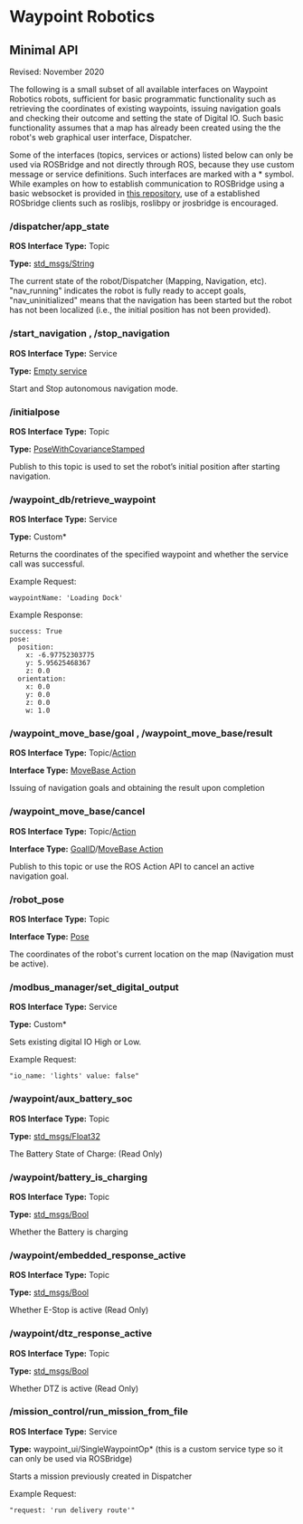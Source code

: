 # Waypoint Robotics
## Minimal API
Revised: November 2020

The following is a small subset of all available interfaces on Waypoint Robotics robots, sufficient for basic programmatic functionality such as retrieving the coordinates of existing waypoints, issuing navigation goals and checking their outcome and setting the state of Digital IO. Such basic functionality assumes that a map has already been created using the the robot's web graphical user interface, Dispatcher.

Some of the interfaces (topics, services or actions) listed below can only be used via ROSBridge and not directly through ROS, because they use custom message or service definitions. Such interfaces are marked with a * symbol. While examples on how to establish communication to ROSBridge using a basic websocket is provided in [this repository][examples-repo], use of a established ROSbridge clients such as roslibjs, roslibpy or jrosbridge is encouraged.


### /dispatcher/app_state
**ROS Interface Type:** Topic

**Type:** [std_msgs/String][std_msgs/String]

The current state of the robot/Dispatcher (Mapping, Navigation, etc). "nav_running" indicates the robot is fully ready to accept goals, "nav_uninitialized" means that the navigation has been started but the robot has not been localized (i.e., the initial position has not been provided).



### /start_navigation , /stop_navigation
**ROS Interface Type:** Service

**Type:** [Empty service][empty-service]

Start and Stop autonomous navigation mode.



### /initialpose
**ROS Interface Type:** Topic

**Type:** [PoseWithCovarianceStamped][pose-with-covariance-stamped]

Publish to this topic is used to set the robot’s initial position after starting navigation.



### /waypoint_db/retrieve_waypoint
**ROS Interface Type:** Service

**Type:** Custom*

Returns the coordinates of the specified waypoint and whether the service call was successful. 

Example Request:

    waypointName: 'Loading Dock'

Example Response:

```
success: True
pose: 
  position: 
    x: -6.97752303775
    y: 5.95625468367
    z: 0.0
  orientation: 
    x: 0.0
    y: 0.0
    z: 0.0
    w: 1.0
```



### /waypoint_move_base/goal , /waypoint_move_base/result
**ROS Interface Type:** Topic/[Action][actions]

**Interface Type:** [MoveBase Action][move-base-action]

Issuing of navigation goals and obtaining the result upon completion



### /waypoint_move_base/cancel
**ROS Interface Type:** Topic/[Action][actions]

**Interface Type:** [GoalID][goal-id]/[MoveBase Action][move-base-action]

Publish to this topic or use the ROS Action API to cancel an active navigation goal.



### /robot_pose
**ROS Interface Type:** Topic

**Interface Type:** [Pose][pose]

The coordinates of the robot's current location on the map (Navigation must be active).



### /modbus_manager/set_digital_output
**ROS Interface Type:** Service

**Type:** Custom*

Sets existing digital IO High or Low.

Example Request:

    "io_name: 'lights' value: false"



### /waypoint/aux_battery_soc
**ROS Interface Type:** Topic

**Type:** [std_msgs/Float32][float-32]

The Battery State of Charge: (Read Only)



### /waypoint/battery_is_charging
**ROS Interface Type:** Topic

**Type:** [std_msgs/Bool][bool]

Whether the Battery is charging



### /waypoint/embedded_response_active
**ROS Interface Type:** Topic

**Type:** [std_msgs/Bool][bool]

Whether E-Stop is active (Read Only)



### /waypoint/dtz_response_active
**ROS Interface Type:** Topic

**Type:** [std_msgs/Bool][bool]

Whether DTZ is active (Read Only)



### /mission_control/run_mission_from_file
**ROS Interface Type:** Service

**Type:** waypoint_ui/SingleWaypointOp* (this is a custom service type so it can only be used via ROSBridge)

Starts a mission previously created in Dispatcher

Example Request:

    "request: 'run delivery route'"


[examples-repo]: <https://github.com/waypointrobotics/rosbridge-websocket-examples>
[move-base-action]: <http://docs.ros.org/en/melodic/api/move_base_msgs/html/action/MoveBase.html>
[empty-service]: <http://docs.ros.org/en/melodic/api/std_srvs/html/srv/Empty.html>
[pose-with-covariance-stamped]: <http://docs.ros.org/en/api/geometry_msgs/html/msg/PoseWithCovarianceStamped.html>
[pose]: <http://docs.ros.org/en/melodic/api/geometry_msgs/html/msg/Pose.html>
[goal-id]: <http://docs.ros.org/en/kinetic/api/actionlib_msgs/html/msg/GoalID.html>
[actions]: <http://wiki.ros.org/actionlib>
[bool]: <http://docs.ros.org/en/api/std_msgs/html/msg/Bool.html>
[float-32]: <http://docs.ros.org/en/melodic/api/std_msgs/html/msg/Float32.html>
[std_msgs/String]: <http://docs.ros.org/en/melodic/api/std_msgs/html/msg/String.html>
